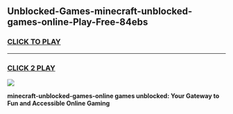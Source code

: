 
## Unblocked-Games-minecraft-unblocked-games-online-Play-Free-84ebs
<h3>
<a href="https://premium76.site?title=minecraft-unblocked-games-online&ref=17A">CLICK TO PLAY</a></h3>
<hr>

<h3>
<a href="https://premium76.site?title=minecraft-unblocked-games-online&ref=17A">CLICK 2 PLAY</a>
  
</h3>

<a href="https://premium76.site?title=minecraft-unblocked-games-online&ref=17A"><img src="https://clearcache.store/games.png"></a>


**minecraft-unblocked-games-online games unblocked: Your Gateway to Fun and Accessible Online Gaming**
